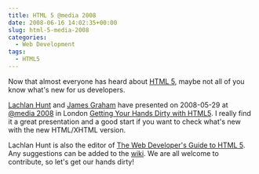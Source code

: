 ```yaml
---
title: HTML 5 @media 2008
date: 2008-06-16 14:02:35+00:00
slug: html-5-media-2008
categories:
  - Web Development
tags:
  - HTML5
---
```


Now that almost everyone has heard about [HTML 5](http://www.w3.org/TR/html5/), maybe not all of you know what's new for us developers.

[Lachlan Hunt](http://www.vivabit.com/atmedia2008/london/speakers/#lachlan) and [James Graham](http://www.vivabit.com/atmedia2008/london/speakers/#jamesg) have presented on 2008-05-29 at [@media 2008](http://www.vivabit.com/atmedia2008/london/) in London [Getting Your Hands Dirty with HTML5](http://lachy.id.au/slides/hands-on-html5/hands-on-html5.pdf).
I really find it a great presentation and a good start if you want to check what's new with the new HTML/XHTML version.

Lachlan Hunt is also the editor of [The Web Developer's Guide to HTML 5](http://dev.w3.org/html5/html-author/). Any suggestions can be added to the [wiki](http://www.w3.org/html/wg/wiki/).
We are all welcome to contribute, so let's get our hands dirty!
